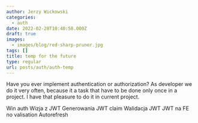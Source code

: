 ```yaml
---
author: Jerzy Wickowski
categories:
  - auth
date: 2022-02-28T10:40:58.000Z
draft: true
images:
  - images/blog/red-sharp-pruner.jpg
tags: []
title: temp for the future
type: regular
url: posts/auth/auth-temp
---
```


Have you ever implement authentication or authorization? As developer we do it very often, because it a task that have to be done only once in a project. I have that pleasure to do it in current project. 



Win auth
Wizja z JWT
Generowania JWT claim
Walidacja JWT
JWT na FE no valisation
Autorefresh
